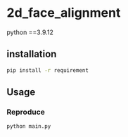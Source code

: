 # 2d_face_alignment
python ==3.9.12
## installation
```bash
pip install -r requirement
```
## Usage
### Reproduce
```bash
python main.py
```